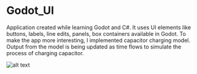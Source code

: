 # Godot_UI
Application created while learning Godot and C#.
It uses UI elements like buttons, labels, line edits, panels, box containers available in Godot.
To make the app more interesting, I implemented capacitor charging model. 
Output from the model is being updated as time flows to simulate the process of charging capacitor.

![alt text](https://github.com/orszoooo/Godot_UI/blob/master/ui.jpg?raw=true)
